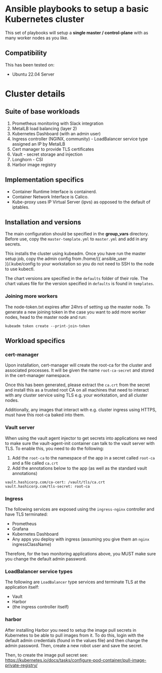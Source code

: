 # Ansible playbooks to setup a basic Kubernetes cluster

This set of playbooks will setup a **single master / control-plane** with as many worker nodes as you like.

## Compatibility
This has been tested on:
- Ubuntu 22.04 Server

# Cluster details

## Suite of base workloads

1. Prometheus monitoring with Slack integration
2. MetalLB load balancing (layer 2)
3. Kubernetes Dashboard (with an admin user)
4. Ingress controller (NGINX, community) - LoadBalancer service type assigned an IP by MetalLB
5. Cert manager to provide TLS certificates
6. Vault - secret storage and injection
7. Longhorn - CSI
8. Harbor image registry

## Implementation specifics

- Container Runtime Interface is containerd.
- Container Network Interface is Calico.
- Kube-proxy uses IP Virtual Server (ipvs) as opposed to the default of iptables.

## Installation and versions

The main configuration should be specified in the **group_vars** directory. Before use, copy the `master-template.yml` to `master.yml` and add in any secrets.

This installs the cluster using kubeadm. Once you have run the master setup job, copy the admin config from /home/{{ ansible_user }}/.kube/config to your workstation so you do not need to SSH to the node to use kubectl.

The chart versions are specified in the `defaults` folder of their role. The chart values file for the version specified in `defaults` is found in `templates`.
### Joining more workers

The node-token.txt expires after 24hrs of setting up the master node.
To generate a new joining token in the case you want to add more worker nodes, head to the master node and run:

```
kubeadm token create --print-join-token
```

## Workload specifics
### cert-manager
Upon installation, cert-manager will create the root-ca for the cluster and associated processes. It will be given the name `root-ca-secret` and stored in the cert-manager namespace.

Once this has been generated, please extract the `ca.crt` from the secret and install this as a trusted root CA on all machines that need to interact with any cluster service using TLS e.g. your workstation, and all cluster nodes.

Additionally, any images that interact with e.g. cluster ingress using HTTPS, must have this root-ca baked into them.
### Vault server
When using the vault agent injector to get secrets into applications we need to make sure the vault-agent-init container can talk to the vault server with TLS.
To enable this, you need to do the following:
1) Add the `root-ca` to the namespace of the app in a secret called `root-ca` and a file called `ca.crt`
2) Add the annotations below to the app (as well as the standard vault annotations)
```
vault.hashicorp.com/ca-cert: /vault/tls/ca.crt
vault.hashicorp.com/tls-secret: root-ca
```
### Ingress
The following services are exposed using the `ingress-nginx` controller and have TLS terminated:
- Prometheus
- Grafana
- Kubernetes Dashboard
- Any apps you deploy with ingress (assuming you give them an `nginx` ingressClassName)

Therefore, for the two monitoring applications above, you MUST make sure you change the default admin password.
### LoadBalancer service types
The following are `LoadBalancer` type services and terminate TLS at the application itself:
- Vault
- Harbor
- (the ingress controller itself)

### harbor
After installing Harbor you need to setup the image pull secrets in Kubernetes to be able to pull images from it.
To do this, login with the default admin credentials (found in the values file) and then change the admin password.
Then, create a new robot user and save the secret.

Then, to create the image pull secret see:
https://kubernetes.io/docs/tasks/configure-pod-container/pull-image-private-registry/